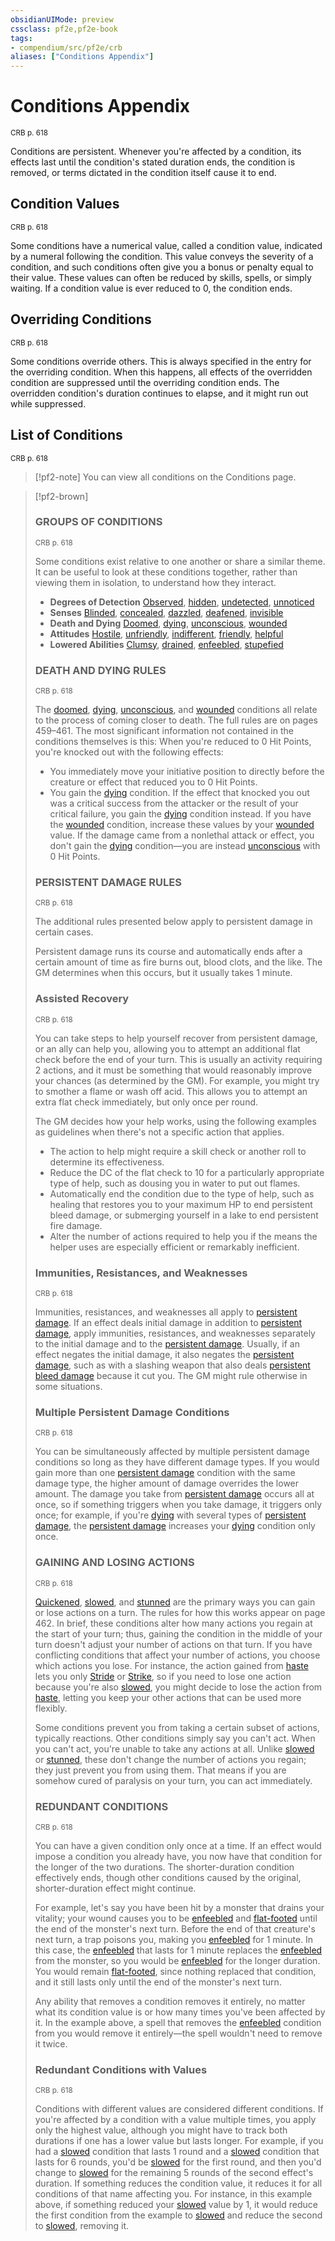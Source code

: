 ```yaml
---
obsidianUIMode: preview
cssclass: pf2e,pf2e-book
tags:
- compendium/src/pf2e/crb
aliases: ["Conditions Appendix"]
---
```

# Conditions Appendix
<sup>CRB p. 618</sup>

Conditions are persistent. Whenever you're affected by a condition, its effects last until the condition's stated duration ends, the condition is removed, or terms dictated in the condition itself cause it to end.

## Condition Values
<sup>CRB p. 618</sup>

Some conditions have a numerical value, called a condition value, indicated by a numeral following the condition. This value conveys the severity of a condition, and such conditions often give you a bonus or penalty equal to their value. These values can often be reduced by skills, spells, or simply waiting. If a condition value is ever reduced to 0, the condition ends.

## Overriding Conditions
<sup>CRB p. 618</sup>

Some conditions override others. This is always specified in the entry for the overriding condition. When this happens, all effects of the overridden condition are suppressed until the overriding condition ends. The overridden condition's duration continues to elapse, and it might run out while suppressed.

## List of Conditions
<sup>CRB p. 618</sup>

> [!pf2-note]
> You can view all conditions on the Conditions page.

> [!pf2-brown] 
> 
> ### GROUPS OF CONDITIONS
> <sup>CRB p. 618</sup>
> 
> Some conditions exist relative to one another or share a similar theme. It can be useful to look at these conditions together, rather than viewing them in isolation, to understand how they interact.
> 
> - **Degrees of Detection** [Observed](../conditions.md#Observed), [hidden](../conditions.md#Hidden), [undetected](../conditions.md#Undetected), [unnoticed](../conditions.md#Unnoticed)
> - **Senses** [Blinded](../conditions.md#Blinded), [concealed](../conditions.md#Concealed), [dazzled](../conditions.md#Dazzled), [deafened](../conditions.md#Deafened), [invisible](../conditions.md#Invisible)
> - **Death and Dying** [Doomed](../conditions.md#Doomed), [dying](../conditions.md#Dying), [unconscious](../conditions.md#Unconscious), [wounded](../conditions.md#Wounded)
> - **Attitudes** [Hostile](../conditions.md#Hostile), [unfriendly](../conditions.md#Unfriendly), [indifferent](../conditions.md#Indifferent), [friendly](../conditions.md#Friendly), [helpful](../conditions.md#Helpful)
> - **Lowered Abilities** [Clumsy](../conditions.md#Clumsy), [drained](../conditions.md#Drained), [enfeebled](../conditions.md#Enfeebled), [stupefied](../conditions.md#Stupefied)
> 
> ### DEATH AND DYING RULES
> <sup>CRB p. 618</sup>
> 
> The [doomed](../conditions.md#Doomed), [dying](../conditions.md#Dying), [unconscious](../conditions.md#Unconscious), and [wounded](../conditions.md#Wounded) conditions all relate to the process of coming closer to death. The full rules are on pages 459–461. The most significant information not contained in the conditions themselves is this: When you're reduced to 0 Hit Points, you're knocked out with the following effects:
> 
> - You immediately move your initiative position to directly before the creature or effect that reduced you to 0 Hit Points.
> - You gain the [dying](../conditions.md#Dying) condition. If the effect that knocked you out was a critical success from the attacker or the result of your critical failure, you gain the [dying](../conditions.md#Dying) condition instead. If you have the [wounded](../conditions.md#Wounded) condition, increase these values by your [wounded](../conditions.md#Wounded) value. If the damage came from a nonlethal attack or effect, you don't gain the [dying](../conditions.md#Dying) condition—you are instead [unconscious](../conditions.md#Unconscious) with 0 Hit Points.
> 
> ### PERSISTENT DAMAGE RULES
> <sup>CRB p. 618</sup>
> 
> The additional rules presented below apply to persistent damage in certain cases.
> 
> Persistent damage runs its course and automatically ends after a certain amount of time as fire burns out, blood clots, and the like. The GM determines when this occurs, but it usually takes 1 minute.
> 
> ### Assisted Recovery
> <sup>CRB p. 618</sup>
> 
> You can take steps to help yourself recover from persistent damage, or an ally can help you, allowing you to attempt an additional flat check before the end of your turn. This is usually an activity requiring 2 actions, and it must be something that would reasonably improve your chances (as determined by the GM). For example, you might try to smother a flame or wash off acid. This allows you to attempt an extra flat check immediately, but only once per round.
> 
> The GM decides how your help works, using the following examples as guidelines when there's not a specific action that applies.
> 
> - The action to help might require a skill check or another roll to determine its effectiveness.
> - Reduce the DC of the flat check to 10 for a particularly appropriate type of help, such as dousing you in water to put out flames.
> - Automatically end the condition due to the type of help, such as healing that restores you to your maximum HP to end persistent bleed damage, or submerging yourself in a lake to end persistent fire damage.
> - Alter the number of actions required to help you if the means the helper uses are especially efficient or remarkably inefficient.
> 
> ### Immunities, Resistances, and Weaknesses
> <sup>CRB p. 618</sup>
> 
> Immunities, resistances, and weaknesses all apply to [persistent damage](../conditions.md#Persistent%20Damage). If an effect deals initial damage in addition to [persistent damage](../conditions.md#Persistent%20Damage), apply immunities, resistances, and weaknesses separately to the initial damage and to the [persistent damage](../conditions.md#Persistent%20Damage). Usually, if an effect negates the initial damage, it also negates the [persistent damage](../conditions.md#Persistent%20Damage), such as with a slashing weapon that also deals [persistent bleed damage](../conditions.md#Persistent%20Damage) because it cut you. The GM might rule otherwise in some situations.
> 
> ### Multiple Persistent Damage Conditions
> <sup>CRB p. 618</sup>
> 
> You can be simultaneously affected by multiple persistent damage conditions so long as they have different damage types. If you would gain more than one [persistent damage](../conditions.md#Persistent%20Damage) condition with the same damage type, the higher amount of damage overrides the lower amount. The damage you take from [persistent damage](../conditions.md#Persistent%20Damage) occurs all at once, so if something triggers when you take damage, it triggers only once; for example, if you're [dying](../conditions.md#Dying) with several types of [persistent damage](../conditions.md#Persistent%20Damage), the [persistent damage](../conditions.md#Persistent%20Damage) increases your [dying](../conditions.md#Dying) condition only once.
> 
> ### GAINING AND LOSING ACTIONS
> <sup>CRB p. 618</sup>
> 
> [Quickened](../conditions.md#Quickened), [slowed](../conditions.md#Slowed), and [stunned](../conditions.md#Stunned) are the primary ways you can gain or lose actions on a turn. The rules for how this works appear on page 462. In brief, these conditions alter how many actions you regain at the start of your turn; thus, gaining the condition in the middle of your turn doesn't adjust your number of actions on that turn. If you have conflicting conditions that affect your number of actions, you choose which actions you lose. For instance, the action gained from [haste](../../compendium/spells/haste.md) lets you only [Stride](../actions/stride.md) or [Strike](../actions/strike.md), so if you need to lose one action because you're also [slowed](../conditions.md#Slowed), you might decide to lose the action from [haste](../../compendium/spells/haste.md), letting you keep your other actions that can be used more flexibly.
> 
> Some conditions prevent you from taking a certain subset of actions, typically reactions. Other conditions simply say you can't act. When you can't act, you're unable to take any actions at all. Unlike [slowed](../conditions.md#Slowed) or [stunned](../conditions.md#Stunned), these don't change the number of actions you regain; they just prevent you from using them. That means if you are somehow cured of paralysis on your turn, you can act immediately.
> 
> ### REDUNDANT CONDITIONS
> <sup>CRB p. 618</sup>
> 
> You can have a given condition only once at a time. If an effect would impose a condition you already have, you now have that condition for the longer of the two durations. The shorter-duration condition effectively ends, though other conditions caused by the original, shorter-duration effect might continue.
> 
> For example, let's say you have been hit by a monster that drains your vitality; your wound causes you to be [enfeebled](../conditions.md#Enfeebled) and [flat-footed](../conditions.md#Flat-footed) until the end of the monster's next turn. Before the end of that creature's next turn, a trap poisons you, making you [enfeebled](../conditions.md#Enfeebled) for 1 minute. In this case, the [enfeebled](../conditions.md#Enfeebled) that lasts for 1 minute replaces the [enfeebled](../conditions.md#Enfeebled) from the monster, so you would be [enfeebled](../conditions.md#Enfeebled) for the longer duration. You would remain [flat-footed](../conditions.md#Flat-footed), since nothing replaced that condition, and it still lasts only until the end of the monster's next turn.
> 
> Any ability that removes a condition removes it entirely, no matter what its condition value is or how many times you've been affected by it. In the example above, a spell that removes the [enfeebled](../conditions.md#Enfeebled) condition from you would remove it entirely—the spell wouldn't need to remove it twice.
> 
> ### Redundant Conditions with Values
> <sup>CRB p. 618</sup>
> 
> Conditions with different values are considered different conditions. If you're affected by a condition with a value multiple times, you apply only the highest value, although you might have to track both durations if one has a lower value but lasts longer. For example, if you had a [slowed](../conditions.md#Slowed) condition that lasts 1 round and a [slowed](../conditions.md#Slowed) condition that lasts for 6 rounds, you'd be [slowed](../conditions.md#Slowed) for the first round, and then you'd change to [slowed](../conditions.md#Slowed) for the remaining 5 rounds of the second effect's duration. If something reduces the condition value, it reduces it for all conditions of that name affecting you. For instance, in this example above, if something reduced your [slowed](../conditions.md#Slowed) value by 1, it would reduce the first condition from the example to [slowed](../conditions.md#Slowed) and reduce the second to [slowed](../conditions.md#Slowed), removing it.
